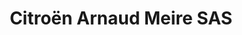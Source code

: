 ---
title: "Citroën Arnaud Meire SAS"
url: /cherves-richemont/citroen-arnaud-meire-sas/
shop: réparation de voitures
---